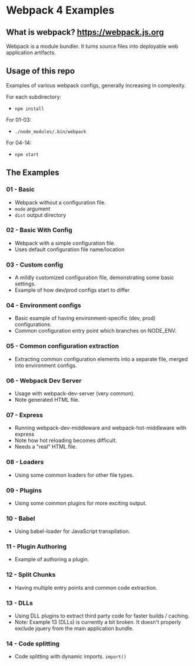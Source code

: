 # Webpack 4 Examples

## What is webpack? https://webpack.js.org

Webpack is a module bundler.  It turns source files into deployable web application artifacts.

## Usage of this repo

Examples of various webpack configs, generally increasing in complexity.

For each subdirectory:

- `npm install`

For 01-03:

- `./node_modules/.bin/webpack`

For 04-14: 

- `npm start`

## The Examples

### 01 - Basic

- Webpack without a configuration file.
- `mode` argument
- `dist` output directory

### 02 - Basic With Config

- Webpack with a simple configuration file.
- Uses default configuration file name/location

### 03 - Custom config

- A mildly customized configuration file, demonstrating some basic settings.
- Example of how dev/prod configs start to differ

### 04 - Environment configs

- Basic example of having environment-specific (dev, prod) configurations.
- Common configuration entry point which branches on NODE_ENV.

### 05 - Common configuration extraction

- Extracting common configuration elements into a separate file, merged into environment configs.

### 06 - Webpack Dev Server

- Usage with webpack-dev-server (very common).
- Note generated HTML file.

### 07 - Express

- Running webpack-dev-middleware and webpack-hot-middleware with express
- Note how hot reloading becomes difficult.
- Needs a "real" HTML file.

### 08 - Loaders

- Using some common loaders for other file types.

### 09 - Plugins

- Using some common plugins for more exciting output.

### 10 - Babel

- Using babel-loader for JavaScript transpilation.

### 11 - Plugin Authoring

- Example of authoring a plugin.

### 12 - Split Chunks

- Having multiple entry points and common code extraction.

### 13 - DLLs

- Using DLL plugins to extract third party code for faster builds / caching.
- Note: Example 13 (DLLs) is currently a bit broken.  It doesn't properly exclude jquery from the main application bundle. 

### 14 - Code splitting

- Code splitting with dynamic imports. `import()`


